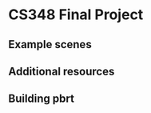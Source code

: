 CS348 Final Project 
===============


Example scenes
--------------


Additional resources
--------------------


Building pbrt
-------------


